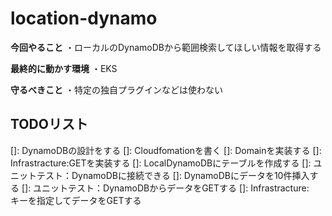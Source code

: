 # location-dynamo

**今回やること**
・ローカルのDynamoDBから範囲検索してほしい情報を取得する

**最終的に動かす環境**
・EKS

**守るべきこと**
・特定の独自プラグインなどは使わない


## TODOリスト
[]: DynamoDBの設計をする
[]: Cloudfomationを書く
[]: Domainを実装する
[]: Infrastracture:GETを実装する
[]: LocalDynamoDBにテーブルを作成する
[]: ユニットテスト：DynamoDBに接続できる
[]: DynamoDBにデータを10件挿入する
[]: ユニットテスト：DynamoDBからデータをGETする
[]: Infrastracture:　キーを指定してデータをGETする
